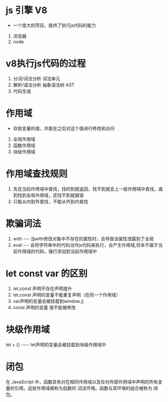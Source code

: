 # js 引擎 V8
- 一个庞大的项目，提供了执行js代码的能力
1. 浏览器
2. node

# v8执行js代码的过程
1. 分词/词法分析  词法单元
2. 解析/语法分析  抽象语法树  AST
3. 代码生成


# 作用域
- 存放变量的值，并能在之后对这个值进行修改和访问
1. 全局作用域
2. 函数作用域
3. 块级作用域

# 作用域查找规则
1. 先在当前作用域中查找，找的到就返回，找不到就去上一级作用域中查找，直到找到全局作用域，还找不到就报错
2. 只能从内到外查找，不能从外到内查找

# 欺骗词法
1. with --- 当with修改对象中不存在的属性时，会导致该属性泄露到了全局
2. eval --- 会将字符串中的代码当作js代码来执行，会产生作用域,将本不属于当前作用域的代码，强行添加到当前作用域中

# let const var 的区别
1. let,const 声明不存在声明提升
2. let,const 声明的变量不能重复声明（在同一个作用域）
3. var声明的变量会被挂载到window上 
4. const 声明的变量 值不能被修改

# 块级作用域
let + {} ---- let声明的变量会被挂载到块级作用域中


# 闭包
在 JavaScript 中，函数具有对在相同作用域以及任何外部作用域中声明的所有变量的引用。这些作用域被称为函数的 词法环境。函数与其环境的组合被称为 闭包。

